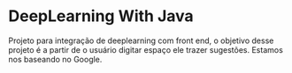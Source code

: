 # DeepLearning With Java 


Projeto para integração de deeplearning com front end, o objetivo desse projeto é a partir de o usuário digitar espaço ele trazer sugestões. Estamos nos baseando no Google. 
